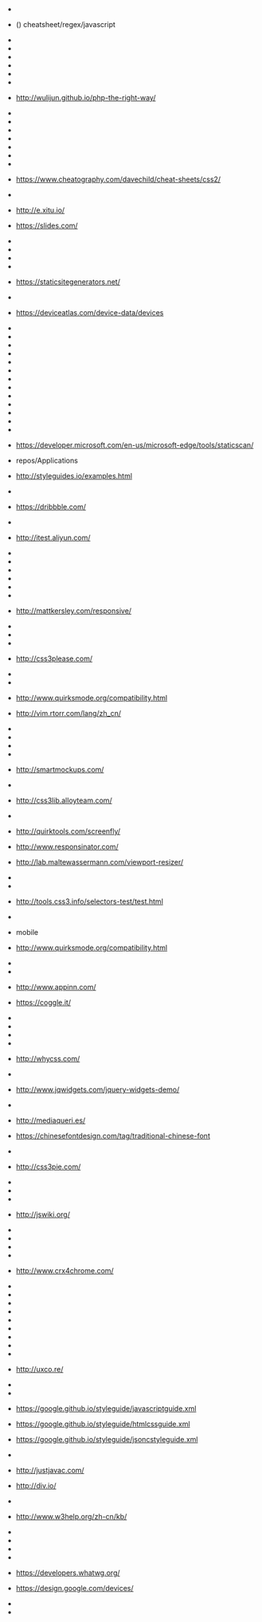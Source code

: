 -
- () cheatsheet/regex/javascript
-
-
- 
- 
- 
- 
- http://wulijun.github.io/php-the-right-way/
- 
- 
- 
- 
- 
- 
- 
- https://www.cheatography.com/davechild/cheat-sheets/css2/
- 
- http://e.xitu.io/
- https://slides.com/
- 
- 
- 
- 
- https://staticsitegenerators.net/
- 
- https://deviceatlas.com/device-data/devices
- 
- 
- 
- 

- 
- 
- 
- 
- 
- 
- 
- 
- 
- https://developer.microsoft.com/en-us/microsoft-edge/tools/staticscan/
- repos/Applications
- http://styleguides.io/examples.html
- 
- https://dribbble.com/
- 
- http://itest.aliyun.com/
- 
- 
- 
- 
- 
- 
- http://mattkersley.com/responsive/
- 
- 
- 
- http://css3please.com/
- 
- 
- http://www.quirksmode.org/compatibility.html
- http://vim.rtorr.com/lang/zh_cn/
- 
- 
- 
- 
- http://smartmockups.com/
- 
- http://css3lib.alloyteam.com/
- 
- http://quirktools.com/screenfly/
- http://www.responsinator.com/
- http://lab.maltewassermann.com/viewport-resizer/
- 
- 
- http://tools.css3.info/selectors-test/test.html
- 
- mobile
- http://www.quirksmode.org/compatibility.html
- 
- 
- http://www.appinn.com/
- https://coggle.it/
- 
- 
- 
- 
- http://whycss.com/
- 
- http://www.jqwidgets.com/jquery-widgets-demo/
- 
- http://mediaqueri.es/
- https://chinesefontdesign.com/tag/traditional-chinese-font
- 
- http://css3pie.com/
- 
- 
- 
- http://jswiki.org/
- 
- 
- 
- 
- http://www.crx4chrome.com/
- 
- 
- 
- 
- 
- 
- 
- 
- 
- http://uxco.re/
- 
- 
- https://google.github.io/styleguide/javascriptguide.xml
- https://google.github.io/styleguide/htmlcssguide.xml
- https://google.github.io/styleguide/jsoncstyleguide.xml
- 
- http://justjavac.com/
- http://div.io/
- 
- http://www.w3help.org/zh-cn/kb/
- 
- 
- 
- 
- https://developers.whatwg.org/
- https://design.google.com/devices/
- 
- 
